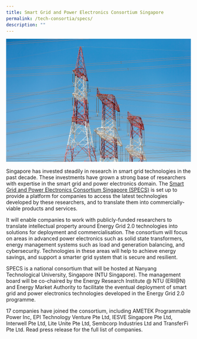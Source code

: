 ```yaml
---
title: Smart Grid and Power Electronics Consortium Singapore
permalink: /tech-consortia/specs/
description: ""
---
```

![](/images/Programmes/Tech%20Consortias/electric-power-transmission-lines-power-line.jpg)

Singapore has invested steadily in research in smart grid technologies in the past decade. These investments have grown a strong base of researchers with expertise in the smart grid and power electronics domain. The [Smart Grid and Power Electronics Consortium Singapore (SPECS)](https://www.specs.com.sg/) is set up to provide a platform for companies to access the latest technologies developed by these researchers, and to translate them into commercially-viable products and services.

It will enable companies to work with publicly-funded researchers to translate intellectual property around Energy Grid 2.0 technologies into solutions for deployment and commercialisation. The consortium will focus on areas in advanced power electronics such as solid state transformers, energy management systems such as load and generation balancing, and cybersecurity. Technologies in these areas will help to achieve energy savings, and support a smarter grid system that is secure and resilient.

SPECS is a national consortium that will be hosted at Nanyang Technological University, Singapore (NTU Singapore). The management board will be co-chaired by the Energy Research Institute @ NTU (ERI@N) and Energy Market Authority to facilitate the eventual deployment of smart grid and power electronics technologies developed in the Energy Grid 2.0 programme.

17 companies have joined the consortium, including AMETEK Programmable Power Inc, EPI Technology Venture Pte Ltd, IESVE Singapore Pte Ltd, Interwell Pte Ltd, Lite Unite Pte Ltd, Sembcorp Industries Ltd and TransferFi Pte Ltd. Read press release for the full list of companies.